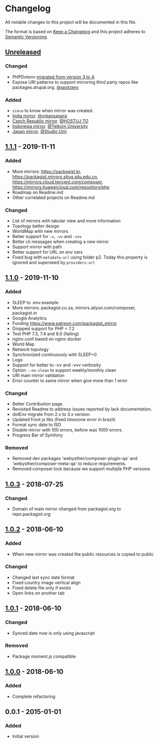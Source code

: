 # Changelog
All notable changes to this project will be documented in this file.

The format is based on [Keep a Changelog](http://keepachangelog.com/en/1.0.0/)
and this project adheres to [Semantic Versioning](http://semver.org/spec/v2.0.0.html).

## [Unreleased]
### Changed
- PHPDotenv [migrated from version 3 to 4](https://github.com/vlucas/phpdotenv/blob/master/UPGRADING.md#v3-to-v4).
- Expose URI patterns to support mirroring third party repos like packages.drupal.org. [@spotzero](https://github.com/spotzero)

### Added
- `since` to know when mirror was created.
- [India mirror](https://packagist.vrkansagara.in/). [@vrkansagara](https://github.com/vrkansagara)
- [Czech Republic mirror](packagist.hostuj.to). [@HOSTUJ TO](https://hostuj.to)
- [Indonesia mirror](http://packagist.telkomuniversity.ac.id). [@Telkom University](https://packagist.telkomuniversity.ac.id)
- [Japan mirror](https://packagist.dev.studio-umi.jp). [@Studio Umi](https://github.com/studioumi)


## [1.1.1] - 2019-11-11
### Added
- More mirrors: https://packagist.kr, https://packagist.mirrors.sjtug.sjtu.edu.cn, https://mirrors.cloud.tencent.com/composer, https://mirrors.huaweicloud.com/repository/php
- Roadmap on Readme.md
- Other correlated projects on Readme.md

### Changed
- List of mirrors with tabular view and more information
- Topology better design
- WorldMap with new mirrors
- Better support for `-v`, `-vv` and `-vvv`
- Better cli messages when creating a new mirror
- Support mirror with path
- Better support for URL on env vars
- Fixed bug with `metadata-url` using folder p2. Today this property is ignored and superseed by `providers-url`

## [1.1.0] - 2019-11-10
### Added
- SLEEP to .env.example
- More mirrors: packagist.co.za, mirrors.aliyun.com/composer, packagist.in
- Google Analytics
- Funding https://www.patreon.com/packagist_mirror
- Dropped support for PHP < 7.2
- Test PHP 7.3, 7.4 and 8.0 (failing)
- nginx.conf based on nginx docker
- World Map
- Network topology
- Synchronized continuously with SLEEP=0
- Logo
- Support for better to -vv and -vvv verbosity
- Option `--no-clean` to support weekly/monthly clean
- URI main mirror validation
- Error counter to same mirror when give more than 1 error

### Changed
- Better Contribution page.
- Revisited Readme to address issues reported by lack documentation.
- dotEnv migrate from 2.x to 3.x version.
- Updated front js libs (fixed timezone error in brazil)
- Format sync date to ISO
- Disable mirror with 100 errors, before was 1000 errors.
- Progress Bar of Symfony

### Removed
- Removed dev packages 'webysther/composer-plugin-qa' and 'webysther/composer-meta-qa' to reduce requirements.
- Removed composer.lock because we support multipĺe PHP versions

## [1.0.3] - 2018-07-25
### Changed
- Domain of main mirror changed from packagist.org to repo.packagist.org

## [1.0.2] - 2018-06-10
### Added
- When new mirror was created the public resources is copied to public

### Changed
- Changed last sync date format
- Fixed country image vertical align
- Fixed delete file only if exists
- Open links on another tab

## [1.0.1] - 2018-06-10
### Changed
- Synced date now is only using javascript

### Removed
- Package moment.js compatible

## [1.0.0] - 2018-06-10
### Added
- Complete refactoring

## 0.0.1 - 2015-01-01
### Added
- Initial version

[Unreleased]: https://github.com/Webysther/packagist-mirror/compare/1.1.1...HEAD
[1.1.1]: https://github.com/Webysther/packagist-mirror/compare/1.1.0...1.1.1
[1.1.0]: https://github.com/Webysther/packagist-mirror/compare/1.0.3...1.1.0
[1.0.3]:  https://github.com/Webysther/packagist-mirror/compare/1.0.2...1.0.3
[1.0.2]:  https://github.com/Webysther/packagist-mirror/compare/1.0.1...1.0.2
[1.0.1]:  https://github.com/Webysther/packagist-mirror/compare/1.0.0...1.0.1
[1.0.0]:  https://github.com/Webysther/packagist-mirror/compare/0.0.1...1.0.0
